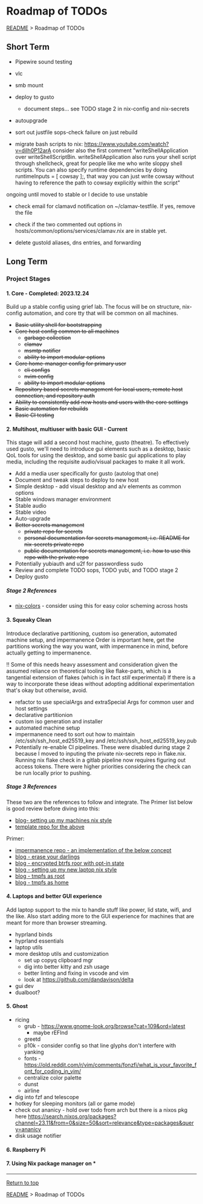 # Roadmap of TODOs

[README](../README.md) > Roadmap of TODOs

## Short Term

* Pipewire sound testing
* vlc
* smb mount
* deploy to gusto
  * document steps... see TODO stage 2 in nix-config and nix-secrets

* autoupgrade

* sort out justfile sops-check failure on just rebuild
* migrate bash scripts to nix: https://www.youtube.com/watch?v=diIh0P12arA    consider also the first comment "writeShellApplication over writeShellScriptBin. writeShellApplication also runs your shell script through shellcheck, great for people like me who write sloppy shell scripts. You can also specify runtime dependencies by doing runtimeInputs = [ cowsay ];, that way you can just write cowsay without having to reference the path to cowsay explicitly within the script"

ongoing until moved to stable or I decide to use unstable

* check email for clamavd notification on ~/clamav-testfile. If yes, remove the file
* check if the two commented out options in hosts/common/options/services/clamav.nix are in stable yet.

* delete gustold aliases, dns entries, and forwarding

## Long Term

### Project Stages

#### 1. Core - Completed: 2023.12.24

Build up a stable config using grief lab. The focus will be on structure,
nix-config automation, and core tty that will be common on all machines.

* ~~Basic utility shell for bootstrapping~~
* ~~Core host config common to all machines~~
  * ~~garbage collection~~
  * ~~clamav~~
  * ~~msmtp notifier~~
  * ~~ability to import modular options~~
* ~~Core home-manager config for primary user~~
  * ~~cli configs~~
  * ~~nvim config~~
  * ~~ability to import modular options~~
* ~~Repository based secrets management for local users, remote host connection, and repository auth~~
* ~~Ability to consistently add new hosts and users with the core settings~~
* ~~Basic automation for rebuilds~~
* ~~Basic CI testing~~

#### 2. Multihost, multiuser with basic GUI - Current

This stage will add a second host machine, gusto (theatre). To effectively used gusto, we'll need to introduce gui elements such as a desktop, basic QoL tools for using the desktop, and some basic gui applications to play media, including the requisite audio/visual packages to make it all work.

* Add a media user specifically for gusto (autolog that one)
* Document and tweak steps to deploy to new host
* Simple desktop - add visual desktop and a/v elements as common options
* Stable windows manager environment
* Stable audio
* Stable video
* Auto-upgrade
* ~~Better secrets management~~
  * ~~private repo for secrets~~
  * ~~personal documentation for secrets management, i.e. README for nix-secrets private repo~~
  * ~~public documentation for secrets management, i.e. how to use this repo with the private repo~~
* Potentially yubiauth and u2f for passwordless sudo
* Review and complete TODO sops, TODO yubi, and TODO stage 2
* Deploy gusto

##### Stage 2 References

* [nix-colors](https://github.com/Misterio77/nix-colors) - consider using this for easy color scheming across hosts

#### 3. Squeaky Clean

Introduce declarative partitioning, custom iso generation, automated machine setup, and impermanence
Order is important here, get the partitions working the way you want, with impermanence in mind, before actually getting to impermanence.

!! Some of this needs heavy assessment and consideration given the assumed reliance on theoretical tooling like flake-parts, which is a tangential extension of flakes (which is in fact *still* experimental)
If there is a way to incorporate these ideas without adopting additional experimentation that's okay but otherwise, avoid.

* refactor to use specialArgs and extraSpecial Args for common user and host settings
* declarative partitionion
* custom iso generation and installer
* automated machine setup
* impermanence
    need to sort out how to maintain /etc/ssh/ssh_host_ed25519_key and /etc/ssh/ssh_host_ed25519_key.pub
* Potentially re-enable CI pipelines. These were disabled during stage 2 because I moved to inputing the private nix-secrets repo in flake.nix. Running nix flake check in a gitlab pipeline now requires figuring out access tokens. There were higher priorities considering the check can be run locally prior to pushing.

##### Stage 3 References

These two are the references to follow and integrate. The Primer list below is good review before diving into this:

* [blog- setting up my machines nix style](https://aldoborrero.com/posts/2023/01/15/setting-up-my-machines-nix-style/)
* [template repo for the above](https://github.com/aldoborrero/templates/tree/main/templates/blog/nix/setting-up-machines-nix-style)

Primer:

* [impermanence repo - an implementation of the below concept](https://github.com/nix-community/impermanence)
* [blog - erase your darlings](https://grahamc.com/blog/erase-your-darlings/)
* [blog - encrypted btrfs roor with opt-in state](https://mt-caret.github.io/blog/posts/2020-06-29-optin-state.html)
* [blog - setting up my new laptop nix style](https://bmcgee.ie/posts/2022/12/setting-up-my-new-laptop-nix-style/)
* [blog - tmpfs as root](https://elis.nu/blog/2020/05/nixos-tmpfs-as-root/)
* [blog - tmpfs as home](https://elis.nu/blog/2020/06/nixos-tmpfs-as-home/)

#### 4. Laptops and better GUI experience

Add laptop support to the mix to handle stuff like power, lid state, wifi, and the like.
Also start adding more to the GUI experience for machines that are meant for more than browser streaming.

* hyprland binds
* hyprland essentials
* laptop utils
* more desktop utils and customization
  * set up copyq clipboard mgr
  * dig into better kitty and zsh usage
  * better linting and fixing in vscode and vim
  * look at https://github.com/dandavison/delta
* gui dev
* dualboot?

#### 5. Ghost

* ricing
  * grub - https://www.gnome-look.org/browse?cat=109&ord=latest
    * maybe rEFInd
  * greetd
  * p10k - consider config so that line glyphs don't interfere with yanking
  * fonts - https://old.reddit.com/r/vim/comments/fonzfi/what_is_your_favorite_font_for_coding_in_vim/
  * centralize color palette
  * dunst
  * airline
* dig into fzf and telescope
* hotkey for sleeping monitors (all or game mode) 
* check out ananicy - hold over todo from arch but there is a nixos pkg here https://search.nixos.org/packages?channel=23.11&from=0&size=50&sort=relevance&type=packages&query=ananicy
* disk usage notifier

#### 6. Raspberry Pi

#### 7. Using Nix package manager on *


---
[Return to top](#roadmap-of-todos)

[README](../README.md) > Roadmap of TODOs
